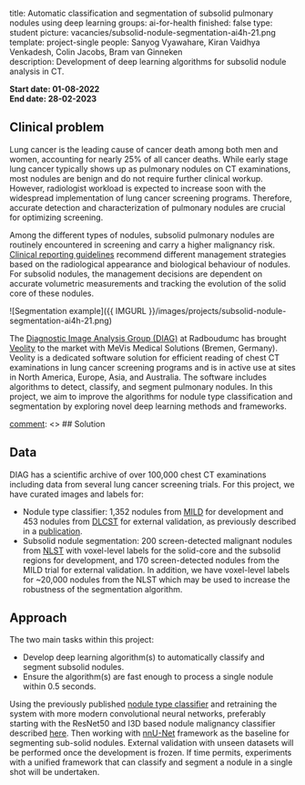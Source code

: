 title: Automatic classification and segmentation of subsolid pulmonary nodules using deep learning
groups: ai-for-health
finished: false 
type: student
picture: vacancies/subsolid-nodule-segmentation-ai4h-21.png
template: project-single
people: Sanyog Vyawahare, Kiran Vaidhya Venkadesh, Colin Jacobs, Bram van Ginneken  
description: Development of deep learning algorithms for subsolid nodule analysis in CT.


**Start date: 01-08-2022** <br>
**End date: 28-02-2023**


## Clinical problem

Lung cancer is the leading cause of cancer death among both men and women, accounting for nearly 25% of all cancer deaths. While early stage lung cancer typically shows up as pulmonary nodules on CT examinations, most nodules are benign and do not require further clinical workup. However, radiologist workload is expected to increase soon with the widespread implementation of lung cancer screening programs. 
Therefore, accurate detection and characterization of pulmonary nodules are crucial for optimizing screening. 

Among the different types of nodules, subsolid pulmonary nodules are routinely encountered in screening and carry a higher malignancy risk. [Clinical reporting guidelines](https://www.acr.org/Clinical-Resources/Reporting-and-Data-Systems/Lung-Rads) recommend different management strategies based on the radiological appearance and biological behaviour of nodules. 
For subsolid nodules, the management decisions are dependent on accurate volumetric measurements and tracking the evolution of the solid core of these nodules. 

![Segmentation example]({{ IMGURL }}/images/projects/subsolid-nodule-segmentation-ai4h-21.png)

The [Diagnostic Image Analysis Group (DIAG)](https://www.diagnijmegen.nl/) at Radboudumc has brought [Veolity](https://www.veolity.com/) to the market with MeVis Medical Solutions (Bremen, Germany). 
Veolity is a dedicated software solution for efficient reading of chest CT examinations in lung cancer screening programs and is in active use at sites in North America, Europe, Asia, and Australia.
The software includes algorithms to detect, classify, and segment pulmonary nodules. In this project, we aim to improve the algorithms for nodule type classification and segmentation by exploring novel deep learning methods and frameworks.

[comment]: <> ## Solution

[comment]: <> ({DESCRIBE THE MAIN RESULT OR INNOVATION OF THE PROJECT AND HOW IT WILL BE INTEGRATED IN RADBOUDUMC ROUTINE CARE})

## Data

DIAG has a scientific archive of over 100,000 chest CT examinations including data from several lung cancer screening trials. For this project, we have curated images and labels for:

* Nodule type classifier: 1,352 nodules from [MILD](https://www.ncbi.nlm.nih.gov/pmc/articles/PMC6637372/) for development and 453 nodules from [DLCST](https://pubmed.ncbi.nlm.nih.gov/26485620/) for external validation, as previously described in a [publication](https://www.nature.com/articles/srep46479). 
* Subsolid nodule segmentation: 200 screen-detected malignant nodules from [NLST](https://www.nejm.org/doi/full/10.1056/nejmoa1102873) with voxel-level labels for the solid-core and the subsolid regions for development, and 170 screen-detected nodules from the MILD trial for external validation. In addition, we have voxel-level labels for ~20,000 nodules from the NLST which may be used to increase the robustness of the segmentation algorithm.


## Approach

The two main tasks within this project:

* Develop deep learning algorithm(s) to automatically classify and segment subsolid nodules.
* Ensure the algorithm(s) are fast enough to process a single nodule within 0.5 seconds.

Using the previously published [nodule type classifier](https://www.nature.com/articles/srep46479) and retraining the system with more modern convolutional neural networks, preferably starting with the ResNet50 and I3D based nodule malignancy classifier described [here](https://pubs.rsna.org/doi/full/10.1148/radiol.2021204433). 
Then working with [nnU-Net](https://www.nature.com/articles/s41592-020-01008-z) framework as the baseline for segmenting sub-solid nodules. External validation with unseen datasets will be performed once the development is frozen. 
If time permits, experiments with a unified framework that can classify and segment a nodule in a single shot will be undertaken.

[comment]: <> (## Results)

[comment]: <> ({DESCRIBE THE RESULTS OF THE PROJECT})
